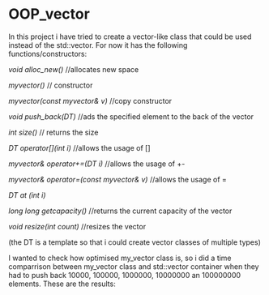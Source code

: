 # OOP_vector

In this project i have tried to create a vector-like class that could be used instead of the std::vector. For now it has the following functions/constructors:

*void alloc_new()*        //allocates new space

*myvector()*             // constructor

*myvector(const myvector& v)*  //copy constructor

*void push_back(DT)*          //ads the specified element to the back of the vector

*int size()*                 // returns the size

*DT operator[](int i)*      //allows the usage of []

*myvector& operator+=(DT i)*               //allows the usage of +-

*myvector& operator=(const myvector& v)*  //allows the usage of =

*DT at (int i)*

*long long getcapacity()*               //returns the current capacity of the vector

*void resize(int count)*               //resizes the vector 

(the DT is a template so that i could create vector classes of multiple types)


I wanted to check how optimised my_vector class is, so i did a time comparrison between my_vector class and std::vector container when they had to push back 10000, 100000, 1000000, 10000000 an 100000000 <int> elements. These are the results:
